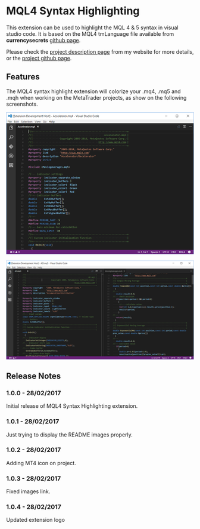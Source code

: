 # MQL4 Syntax Highlighting

This extension can be used to highlight the MQL 4 & 5 syntax in visual studio code. It is based on the MQL4 tmLanguage file available from **currencysecrets** [github page](https://github.com/currencysecrets/mql4/blob/master/Syntaxes/MQL4.tmLanguage).

Please check the [project description page](http://wiki.nervtech.org/doku.php?id=public:projects:vscode_mql4_syntax:vscode_mql4_syntax) from my website for more details, or the [project github page](https://github.com/roche-emmanuel/vscode_mql4_syntax).

## Features

The MQL4 syntax highlight extension will colorize your .mq4, .mq5 and .mqh when working on the MetaTrader projects, as show on the following screenshots.

![Default MQL4 syntax highlight](mq4/images/mql4_view.png)

![Default MQL5 syntax highlight](mq4/images/mql5_view.png)

## Release Notes

### 1.0.0 - 28/02/2017

Initial release of MQL4 Syntax Highlighting extension.

### 1.0.1 - 28/02/2017

Just trying to display the README images properly.

### 1.0.2 - 28/02/2017

Adding MT4 icon on project.

### 1.0.3 - 28/02/2017

Fixed images link.

### 1.0.4 - 28/02/2017

Updated extension logo
